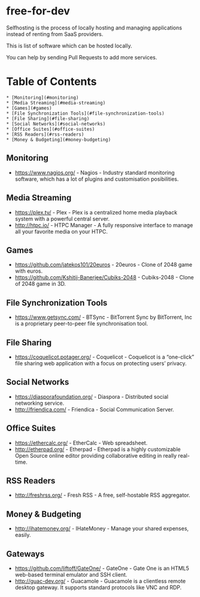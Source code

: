 # free-for-dev
Selfhosting is the process of locally hosting and managing applications instead of renting from SaaS providers.

This is list of software which can be hosted locally.

You can help by sending Pull Requests to add more services.

Table of Contents
=================

	* [Monitoring](#monitoring)
	* [Media Streaming](#media-streaming)
	* [Games](#games)
	* [File Synchronization Tools](#file-synchronization-tools)
	* [File Sharing](#file-sharing)
	* [Social Networks](#social-networks)
	* [Office Suites](#office-suites)
	* [RSS Readers](#rss-readers)
	* [Money & Budgeting](#money-budgeting)

## Monitoring

  * https://www.nagios.org/ - Nagios - Industry standard monitoring software, which has a lot of plugins and customisation posibilities.


## Media Streaming

  * https://plex.tv/ - Plex - Plex is a centralized home media playback system with a powerful central server.
  * http://htpc.io/  - HTPC Manager - A fully responsive interface to manage all your favorite media on your HTPC.

## Games

  * https://github.com/jatekos101/20euros - 20euros - Clone of 2048 game with euros.
  * https://github.com/Kshitij-Banerjee/Cubiks-2048 - Cubiks-2048 - Clone of 2048 game in 3D.

## File Synchronization Tools

  * https://www.getsync.com/ - BTSync - BitTorrent Sync by BitTorrent, Inc is a proprietary peer-to-peer file synchronisation tool.

## File Sharing

  * https://coquelicot.potager.org/ - Coquelicot - Coquelicot is a “one-click” file sharing web application with a focus on protecting users’ privacy.

## Social Networks

  * https://diasporafoundation.org/ - Diaspora - Distributed social networking service.
  * http://friendica.com/ - Friendica - Social Communication Server.

## Office Suites

  * https://ethercalc.org/ - EtherCalc - Web spreadsheet.
  * http://etherpad.org/ - Etherpad - Etherpad is a highly customizable Open Source online editor providing collaborative editing in really real-time.

## RSS Readers

  * http://freshrss.org/ - Fresh RSS - A free, self-hostable RSS aggregator.

## Money & Budgeting

  * http://ihatemoney.org/ - IHateMoney - Manage your shared expenses, easily.

## Gateways

  * https://github.com/liftoff/GateOne/ - GateOne - Gate One is an HTML5 web-based terminal emulator and SSH client.
  * http://guac-dev.org/ - Guacamole - Guacamole is a clientless remote desktop gateway. It supports standard protocols like VNC and RDP.
